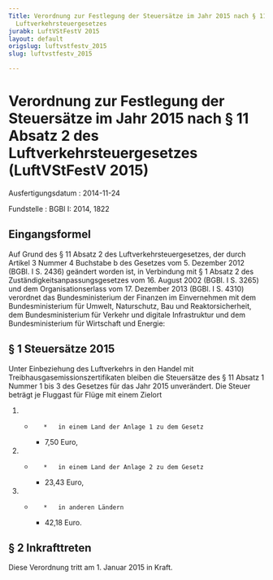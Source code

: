 ```yaml
---
Title: Verordnung zur Festlegung der Steuersätze im Jahr 2015 nach § 11 Absatz 2 des
  Luftverkehrsteuergesetzes
jurabk: LuftVStFestV 2015
layout: default
origslug: luftvstfestv_2015
slug: luftvstfestv_2015

---
```


# Verordnung zur Festlegung der Steuersätze im Jahr 2015 nach § 11 Absatz 2 des Luftverkehrsteuergesetzes (LuftVStFestV 2015)

Ausfertigungsdatum
:   2014-11-24

Fundstelle
:   BGBl I: 2014, 1822


## Eingangsformel

Auf Grund des § 11 Absatz 2 des Luftverkehrsteuergesetzes, der durch Artikel 3 Nummer 4 Buchstabe b des Gesetzes vom 5. Dezember 2012 (BGBl. I S. 2436) geändert worden ist, in Verbindung mit § 1 Absatz 2 des Zuständigkeitsanpassungsgesetzes vom 16. August 2002 (BGBl. I S. 3265) und dem Organisationserlass vom 17. Dezember 2013 (BGBl. I S. 4310) verordnet das Bundesministerium der Finanzen im Einvernehmen mit dem Bundesministerium für Umwelt, Naturschutz, Bau und Reaktorsicherheit, dem Bundesministerium für Verkehr und digitale Infrastruktur und dem Bundesministerium für Wirtschaft und Energie:


## § 1 Steuersätze 2015

Unter Einbeziehung des Luftverkehrs in den Handel mit Treibhausgasemissionszertifikaten bleiben die Steuersätze des § 11 Absatz 1 Nummer 1 bis 3 des Gesetzes für das Jahr 2015 unverändert. Die Steuer beträgt je Fluggast für Flüge mit einem Zielort

1.
    *        *   in einem Land der Anlage 1 zu dem Gesetz

        *   7,50 Euro,





2.
    *        *   in einem Land der Anlage 2 zu dem Gesetz

        *   23,43 Euro,





3.
    *        *   in anderen Ländern

        *   42,18 Euro.








## § 2 Inkrafttreten

Diese Verordnung tritt am 1. Januar 2015 in Kraft.

